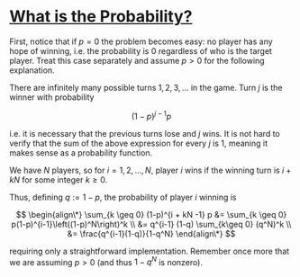 # [What is the Probability?](https://onlinejudge.org/index.php?option=com_onlinejudge&Itemid=8&page=show_problem&problem=997)

First, notice that if $p = 0$ the problem becomes easy: no player has
any hope of winning, i.e. the probability is $0$ regardless of who is the
target player. Treat this case separately and assume $p > 0$ for the following
explanation.

There are infinitely many possible turns $1, 2, 3, \ldots$  in the game.
Turn $j$ is the winner with probability

$$ (1-p)^{j-1} p $$

i.e. it is necessary that the previous turns lose and $j$ wins. It is not
hard to verify that the sum of the above expression for every $j$ is 1, meaning
it makes sense as a probability function.

We have $N$ players, so for $i = {1, 2, \ldots, N}$, player $i$
wins if the winning turn is $i + kN$ for some integer $k\geq 0$.

Thus, defining $q := 1-p$, the probability of player $i$ winning is

$$
\begin{align\*}
    \sum_{k \geq 0} (1-p)^{i + kN -1} p
        &= \sum_{k \geq 0} p(1-p)^{i-1}\left((1-p)^N\right)^k \\
        &= q^{i-1} (1-q) \sum_{k\geq 0} (q^N)^k \\
        &= \frac{q^{i-1}(1-q)}{1-q^N}
\end{align\*}
$$

requiring only a straightforward implementation.
Remember once more that we are assuming $p > 0$ (and thus $1-q^N$ is nonzero).

